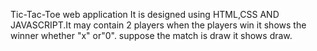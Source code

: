 Tic-Tac-Toe web application 
It is designed using HTML,CSS AND JAVASCRIPT.It may contain 2 players
when the players win it shows the winner whether "x" or"0".
suppose the match is draw it shows draw.
